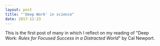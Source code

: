 ```yaml
---
layout: post
title: "'Deep Work' in science"
date: 2017-12-23
---
```


This is the first post of many in which I reflect on my reading of "Deep Work: *Rules for Focused Success in a Distracted World*" by Cal Newport.
